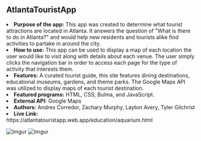 ## AtlantaTouristApp

<li><b>Purpose of the app:</b> This app was created to determine what tourist attractions are located in Atlanta.
It answers the question of "What is there to do in Atlanta?" and would help new residents and tourists alike find activities to partake in around the city.</li>

<li><b>How to use:</b> This app can be used to display a map of each location the user would like to visit along with details about each venue. The user simply clicks
the navigation bar in order to access each page for the type of activity that interests them.</li>

<li><b>Features:</b> A curated tourist guide, this site features dining destinations, educational museums, gardens, and theme parks.
The Google Maps API was utilized to display maps of each tourist destination.</li>

<li><b>Featured programs:</b> HTML, CSS, Bulma, and JavaScript.</li>

<li><b>External API:</b> Google Maps </li>

<li><b>Authors:</b> Andres Corredor, Zachary Murphy, Layton Avery, Tyler Gilchrist</li>

<li><b>Live Link:</b></li>https://atlantatouristapp.web.app/education/aquarium.html

![Imgur](https://i.imgur.com/djT6a1e.gifv)
![Imgur](https://i.imgur.com/zQskDN7.gifv)

